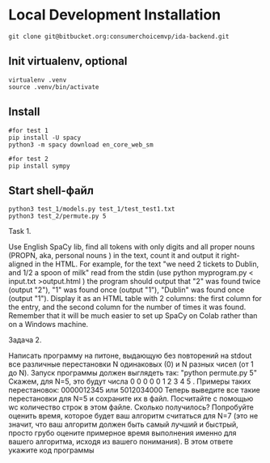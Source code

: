 # Local Development Installation

    git clone git@bitbucket.org:consumerchoicemvp/ida-backend.git

## Init virtualenv, optional

    virtualenv .venv
    source .venv/bin/activate

## Install 
    #for test 1
    pip install -U spacy
    python3 -m spacy download en_core_web_sm
    
    #for test 2
    pip install sympy 

## Start shell-файл     
    python3 test_1/models.py test_1/test_test1.txt
    python3 test_2/permute.py 5




Task 1.

Use English SpaCy lib, find all tokens with only digits and all proper nouns (PROPN, aka, personal nouns ) in the text, count it and output it right-aligned in the HTML.
For example, for the text "we need 2 tickets to Dublin, and 1/2 a spoon of milk" read from the stdin (use python myprogram.py < input.txt >output.html ) the program should output that "2" was found twice (output "2"), "1" was found once (output "1"), "Dublin" was found once (output "1").
Display it as an HTML table with 2 columns: the first column for the entry, and the second column for the number of times it was found.
Remember that it will be much easier to set up SpaCy on Colab rather than on a Windows machine.

Задача 2.

Написать программу на питоне, выдающую без повторений на stdout все различные перестановки N одинаковых (0) и N разных чисел (от 1 до N).
Запуск программы должен выглядеть так: "python permute.py 5"
Скажем, для N=5, это будут числа 0 0 0 0 0 1 2 3 4 5 .
Примеры таких перестановок: 0000012345 или 5012034000
Теперь выведите все такие перестановки для N=5 и сохраните их в файл.
Посчитайте с помощью wc количество строк в этом файле.
Сколько получилось?
Попробуйте оценить время, которое будет ваш алгоритм считаться для N=7 (это не значит, что ваш алгоритм должен быть самый лучший и быстрый, просто грубо оцените примерное время выполнения именно для вашего алгоритма, исходя из вашего понимания).
В этом ответе укажите код программы
